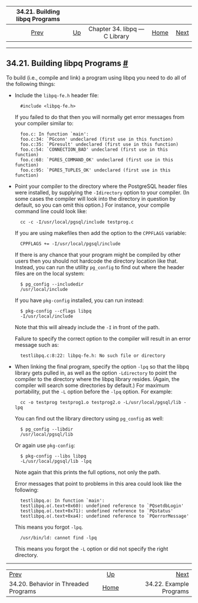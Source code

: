 <!--?xml version="1.0" encoding="UTF-8" standalone="no"?-->

|                    34.21. Building libpq Programs                    |                                                  |                               |                                                       |                                                       |
| :------------------------------------------------------------------: | :----------------------------------------------- | :---------------------------: | ----------------------------------------------------: | ----------------------------------------------------: |
| [Prev](libpq-threading.html "34.20. Behavior in Threaded Programs")  | [Up](libpq.html "Chapter 34. libpq — C Library") | Chapter 34. libpq — C Library | [Home](index.html "PostgreSQL 17devel Documentation") |  [Next](libpq-example.html "34.22. Example Programs") |

***

## 34.21. Building libpq Programs [#](#LIBPQ-BUILD)

To build (i.e., compile and link) a program using libpq you need to do all of the following things:

* Include the `libpq-fe.h` header file:

        #include <libpq-fe.h>

    If you failed to do that then you will normally get error messages from your compiler similar to:

        foo.c: In function `main':
        foo.c:34: `PGconn' undeclared (first use in this function)
        foo.c:35: `PGresult' undeclared (first use in this function)
        foo.c:54: `CONNECTION_BAD' undeclared (first use in this function)
        foo.c:68: `PGRES_COMMAND_OK' undeclared (first use in this function)
        foo.c:95: `PGRES_TUPLES_OK' undeclared (first use in this function)

* Point your compiler to the directory where the PostgreSQL header files were installed, by supplying the `-Idirectory` option to your compiler. (In some cases the compiler will look into the directory in question by default, so you can omit this option.) For instance, your compile command line could look like:

        cc -c -I/usr/local/pgsql/include testprog.c

    If you are using makefiles then add the option to the `CPPFLAGS` variable:

        CPPFLAGS += -I/usr/local/pgsql/include

    If there is any chance that your program might be compiled by other users then you should not hardcode the directory location like that. Instead, you can run the utility `pg_config` to find out where the header files are on the local system:

        $ pg_config --includedir
        /usr/local/include

    If you have `pkg-config` installed, you can run instead:

        $ pkg-config --cflags libpq
        -I/usr/local/include

    Note that this will already include the `-I` in front of the path.

    Failure to specify the correct option to the compiler will result in an error message such as:

        testlibpq.c:8:22: libpq-fe.h: No such file or directory

* When linking the final program, specify the option `-lpq` so that the libpq library gets pulled in, as well as the option `-Ldirectory` to point the compiler to the directory where the libpq library resides. (Again, the compiler will search some directories by default.) For maximum portability, put the `-L` option before the `-lpq` option. For example:

        cc -o testprog testprog1.o testprog2.o -L/usr/local/pgsql/lib -lpq

    You can find out the library directory using `pg_config` as well:

        $ pg_config --libdir
        /usr/local/pgsql/lib

    Or again use `pkg-config`:

        $ pkg-config --libs libpq
        -L/usr/local/pgsql/lib -lpq

    Note again that this prints the full options, not only the path.

    Error messages that point to problems in this area could look like the following:

        testlibpq.o: In function `main':
        testlibpq.o(.text+0x60): undefined reference to `PQsetdbLogin'
        testlibpq.o(.text+0x71): undefined reference to `PQstatus'
        testlibpq.o(.text+0xa4): undefined reference to `PQerrorMessage'

    This means you forgot `-lpq`.

        /usr/bin/ld: cannot find -lpq

    This means you forgot the `-L` option or did not specify the right directory.

***

|                                                                      |                                                       |                                                       |
| :------------------------------------------------------------------- | :---------------------------------------------------: | ----------------------------------------------------: |
| [Prev](libpq-threading.html "34.20. Behavior in Threaded Programs")  |    [Up](libpq.html "Chapter 34. libpq — C Library")   |  [Next](libpq-example.html "34.22. Example Programs") |
| 34.20. Behavior in Threaded Programs                                 | [Home](index.html "PostgreSQL 17devel Documentation") |                               34.22. Example Programs |
